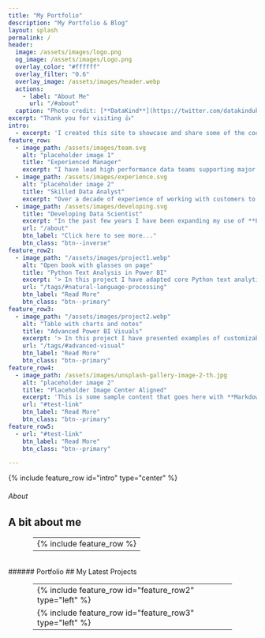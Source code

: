 ```yaml
---
title: "My Portfolio"
description: "My Portfolio & Blog"
layout: splash
permalink: /
header:
  image: /assets/images/logo.png
  og_image: /assets/images/Logo.png
  overlay_color: "#ffffff"
  overlay_filter: "0.6"
  overlay_image: /assets/images/header.webp
  actions:
    - label: "About Me"
      url: "/#about"
  caption: "Photo credit: [**DataKind**](https://twitter.com/datakinduk)"
excerpt: "Thank you for visiting 👍"
intro: 
  - excerpt: 'I created this site to showcase and share some of the cool stuff I am doing with data.<br>I write [blog](/blog) posts to demo tools and approaches I am developing.<br>My portfolio includes my recent [projects](/#portfolio) and some background info [about me](#about)<br>[<i class="fas fa-chevron-down" aria-hidden="true"></i>](/#about)'
feature_row:
  - image_path: /assets/images/team.svg
    alt: "placeholder image 1"
    title: "Experienced Manager"
    excerpt: "I have lead high performance data teams supporting major change initiatives since **2015**. I am immensely proud of the amazing work we have delivered and our collaborative culture."
  - image_path: /assets/images/experience.svg
    alt: "placeholder image 2"
    title: "Skilled Data Analyst"
    excerpt: "Over a decade of experience of working with customers to understand their data. Successfully lead on moving from legacy reporting to utilizing modern and scalable tools like **Power BI**."
  - image_path: /assets/images/developing.svg
    title: "Developing Data Scientist"
    excerpt: "In the past few years I have been expanding my use of **Python** in particular for Text Analysis and Web Scraping."
    url: "/about"
    btn_label: "Click here to see more..."
    btn_class: "btn--inverse"
feature_row2:
  - image_path: "/assets/images/project1.webp"
    alt: "Open book with glasses on page"
    title: "Python Text Analysis in Power BI"
    excerpt: '> In this project I have adapted core Python text analytics tools to extract key information and sentiment within the Power BI data import processes.<br>The aim was to develop generalized versions of the code that can easily be adapted for a variety of text sources. <br>Using Power BI to extract, Python to transform, then Power BI to load and present the data means that any data analyst can use powerful data science tools.'
    url: "/tags/#natural-language-processing"
    btn_label: "Read More"
    btn_class: "btn--primary"
feature_row3:
  - image_path: "/assets/images/project2.webp"
    alt: "Table with charts and notes"
    title: "Advanced Power BI Visuals"
    excerpt: '> In this project I have presented examples of customizable visual tools and how to adapt them to fit your needs. <br>In one example I have brought together guides and tools to create custom shape maps adapted from the ones produced by the office of national statistics(ONS).<br>Another example brings together guides for the Infographic Designer custom visual and looks at a few custom ideas that I have produced using the tool.'
    url: "/tags/#advanced-visual"
    btn_label: "Read More"
    btn_class: "btn--primary"
feature_row4:
  - image_path: /assets/images/unsplash-gallery-image-2-th.jpg
    alt: "placeholder image 2"
    title: "Placeholder Image Center Aligned"
    excerpt: 'This is some sample content that goes here with **Markdown** formatting. Centered with `type="center"`'
    url: "#test-link"
    btn_label: "Read More"
    btn_class: "btn--primary"
feature_row5:
  - url: "#test-link"
    btn_label: "Read More"
    btn_class: "btn--primary"

---
```


{% include feature_row id="intro" type="center" %}
###### About
## A bit about me
<table style="width: 80%; margin-left: auto; margin-right: auto;">
<tr>
<td>
{% include feature_row %}
</td>
</tr>
</table>
<br>
###### Portfolio
## My Latest Projects
<table style="width: 80%; margin-left: auto; margin-right: auto;">
<tr>
<td>
{% include feature_row id="feature_row2" type="left" %}
</td>
</tr>
<tr>
<td>
{% include feature_row id="feature_row3" type="left" %}
</td>
</tr>
</table>
